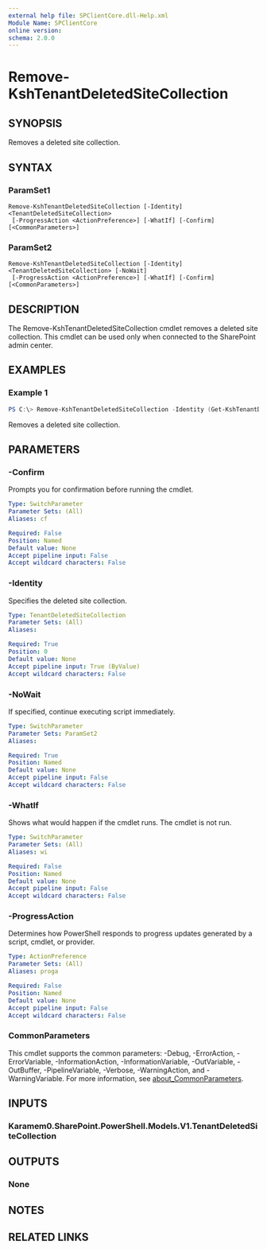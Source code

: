 ```yaml
---
external help file: SPClientCore.dll-Help.xml
Module Name: SPClientCore
online version:
schema: 2.0.0
---
```


# Remove-KshTenantDeletedSiteCollection

## SYNOPSIS
Removes a deleted site collection.

## SYNTAX

### ParamSet1
```
Remove-KshTenantDeletedSiteCollection [-Identity] <TenantDeletedSiteCollection>
 [-ProgressAction <ActionPreference>] [-WhatIf] [-Confirm] [<CommonParameters>]
```

### ParamSet2
```
Remove-KshTenantDeletedSiteCollection [-Identity] <TenantDeletedSiteCollection> [-NoWait]
 [-ProgressAction <ActionPreference>] [-WhatIf] [-Confirm] [<CommonParameters>]
```

## DESCRIPTION
The Remove-KshTenantDeletedSiteCollection cmdlet removes a deleted site collection. This cmdlet can be used only when connected to the SharePoint admin center.

## EXAMPLES

### Example 1
```powershell
PS C:\> Remove-KshTenantDeletedSiteCollection -Identity (Get-KshTenantDeletedSiteCollection -SiteCollectionUrl 'https://example.sharepoint.com/sites/hub')
```

Removes a deleted site collection.

## PARAMETERS

### -Confirm
Prompts you for confirmation before running the cmdlet.

```yaml
Type: SwitchParameter
Parameter Sets: (All)
Aliases: cf

Required: False
Position: Named
Default value: None
Accept pipeline input: False
Accept wildcard characters: False
```

### -Identity
Specifies the deleted site collection.

```yaml
Type: TenantDeletedSiteCollection
Parameter Sets: (All)
Aliases:

Required: True
Position: 0
Default value: None
Accept pipeline input: True (ByValue)
Accept wildcard characters: False
```

### -NoWait
If specified, continue executing script immediately.

```yaml
Type: SwitchParameter
Parameter Sets: ParamSet2
Aliases:

Required: True
Position: Named
Default value: None
Accept pipeline input: False
Accept wildcard characters: False
```

### -WhatIf
Shows what would happen if the cmdlet runs. The cmdlet is not run.

```yaml
Type: SwitchParameter
Parameter Sets: (All)
Aliases: wi

Required: False
Position: Named
Default value: None
Accept pipeline input: False
Accept wildcard characters: False
```

### -ProgressAction
Determines how PowerShell responds to progress updates generated by a script, cmdlet, or provider.

```yaml
Type: ActionPreference
Parameter Sets: (All)
Aliases: proga

Required: False
Position: Named
Default value: None
Accept pipeline input: False
Accept wildcard characters: False
```

### CommonParameters
This cmdlet supports the common parameters: -Debug, -ErrorAction, -ErrorVariable, -InformationAction, -InformationVariable, -OutVariable, -OutBuffer, -PipelineVariable, -Verbose, -WarningAction, and -WarningVariable. For more information, see [about_CommonParameters](http://go.microsoft.com/fwlink/?LinkID=113216).

## INPUTS

### Karamem0.SharePoint.PowerShell.Models.V1.TenantDeletedSiteCollection

## OUTPUTS

### None

## NOTES

## RELATED LINKS

